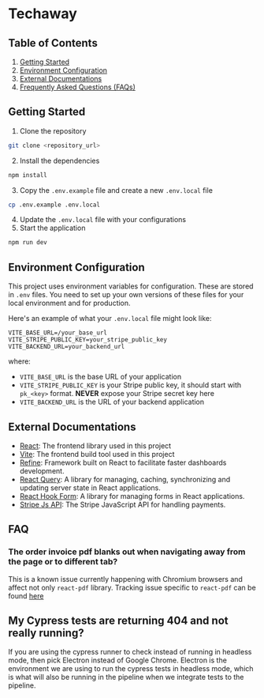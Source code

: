 # Techaway

## Table of Contents

1. [Getting Started](#getting-started)
2. [Environment Configuration](#environment-configuration)
3. [External Documentations](#external-documentations)
4. [Frequently Asked Questions (FAQs)](#faq)

## Getting Started

1. Clone the repository

```bash
git clone <repository_url>
```

2. Install the dependencies

```bash
npm install
```

3. Copy the `.env.example` file and create a new `.env.local` file

```bash
cp .env.example .env.local
```

4. Update the `.env.local` file with your configurations
5. Start the application

```bash
npm run dev
```

## Environment Configuration

This project uses environment variables for configuration. These are stored in `.env` files. You need to set up your own versions of these files for your local environment and for production.

Here's an example of what your `.env.local` file might look like:

```dotenv
VITE_BASE_URL=/your_base_url
VITE_STRIPE_PUBLIC_KEY=your_stripe_public_key
VITE_BACKEND_URL=your_backend_url
```

where:

-   `VITE_BASE_URL` is the base URL of your application
-   `VITE_STRIPE_PUBLIC_KEY` is your Stripe public key, it should start with `pk_<key>` format. **NEVER** expose your Stripe secret key here
-   `VITE_BACKEND_URL` is the URL of your backend application

## External Documentations

-   [React](https://react.dev/): The frontend library used in this project
-   [Vite](https://vitejs.dev/): The frontend build tool used in this project
-   [Refine](https://refine.dev/): Framework built on React to facilitate faster dashboards development.
-   [React Query](https://tanstack.com/query/latest/docs/framework/react/overview): A library for managing, caching, synchronizing and updating server state in React applications.
-   [React Hook Form](https://react-hook-form.com/): A library for managing forms in React applications.
-   [Stripe Js API](https://docs.stripe.com/js): The Stripe JavaScript API for handling payments.

## FAQ

### The order invoice pdf blanks out when navigating away from the page or to different tab?

This is a known issue currently happening with Chromium browsers and affect not only `react-pdf` library. Tracking issue specific to `react-pdf` can be found [here](https://github.com/wojtekmaj/react-pdf/issues/1798)

## My Cypress tests are returning 404 and not really running?

If you are using the cypress runner to check instead of running in headless mode, then pick Electron instead of Google Chrome. Electron is the environment we are using to run the cypress tests in headless mode, which is what will also be running in the pipeline when we integrate tests to the pipeline.
